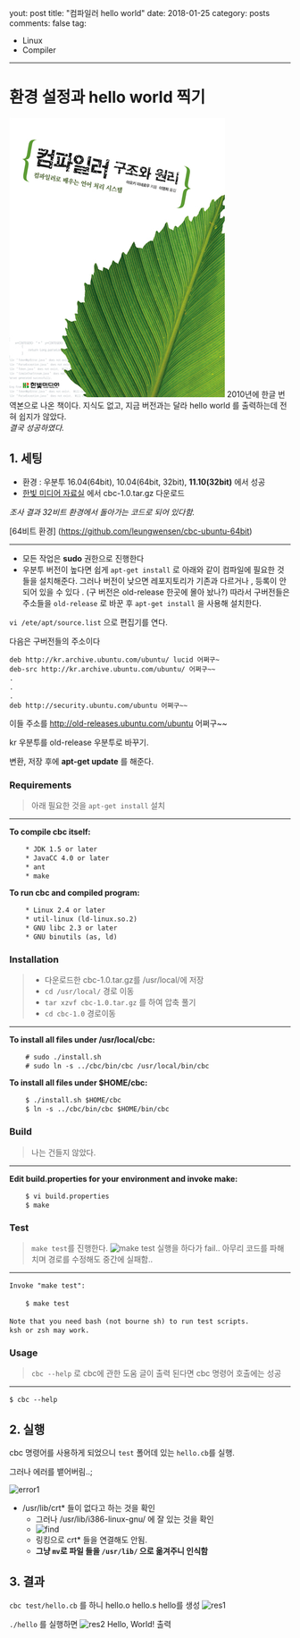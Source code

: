 yout: post
title: "컴파일러 hello world"
date: 2018-01-25
category: posts
comments: false
tag:
- Linux
- Compiler
---

# 환경 설정과 hello world 찍기

![컴파일러 책(나뭇잎)](https://raw.githubusercontent.com/HongJeSeong/compiler/master/image/bookCover.PNG)
2010년에 한글 번역본으로 나온 책이다.
지식도 없고, 지금 버전과는 달라 hello world 를 출력하는데 전혀 쉽지가 않았다.</br>
_결국 성공하였다._


## 1. 세팅
- 환경 : 우분투 16.04(64bit), 10.04(64bit, 32bit), **11.10(32bit)** 에서 성공
- [한빛 미디어 자료실](http://dw.hanbit.co.kr/exam/1768/) 에서 cbc-1.0.tar.gz 다운로드

_조사 결과  32비트 환경에서 돌아가는 코드로 되어 있다함._



 [64비트 환경] (https://github.com/leungwensen/cbc-ubuntu-64bit)

----------------------------------------------
* 모든 작업은 **sudo** 권한으로 진행한다
* 우분투 버전이 높다면 쉽게  ``` apt-get install ``` 로 아래와 같이 컴파일에 필요한 것들을 설치해준다. 그러나 버전이 낮으면 레포지토리가 기존과 다르거나 , 등록이 안되어 있을 수 있다 .
 (구 버전은 old-release 한곳에 몰아 놨나?)
 따라서 구버전들은 주소들을 ``` old-release ``` 로 바꾼 후 ```apt-get install``` 을 사용해 설치한다.


``` vi /ete/apt/source.list ``` 으로  편집기를 연다.


다음은 구버전들의 주소이다
```
deb http://kr.archive.ubuntu.com/ubuntu/ lucid 어쩌구~
deb-src http://kr.archive.ubuntu.com/ubuntu/ 어쩌구~~
.
.
.
deb http://security.ubuntu.com/ubuntu 어쩌구~~
```
이들 주소를 http://old-releases.ubuntu.com/ubuntu 어쩌구~~

kr 우분투를 old-release 우분투로 바꾸기.


변환, 저장 후에 **apt-get update** 를 해준다.



### Requirements

> 아래 필요한 것을 ```apt-get install```  설치
----------------------------------------------


**To compile cbc itself:**

        * JDK 1.5 or later
        * JavaCC 4.0 or later
        * ant
        * make

**To run cbc and compiled program:**

        * Linux 2.4 or later
        * util-linux (ld-linux.so.2)
        * GNU libc 2.3 or later
        * GNU binutils (as, ld)


### Installation

> - 다운로드한 cbc-1.0.tar.gz를  /usr/local/에 저장
> - ```cd /usr/local/``` 경로 이동
> - ```tar xzvf cbc-1.0.tar.gz``` 를 하여 압축 풀기
> - ```cd cbc-1.0``` 경로이동

----------------------------------------------

**To install all files under /usr/local/cbc:**

        # sudo ./install.sh
        # sudo ln -s ../cbc/bin/cbc /usr/local/bin/cbc

**To install all files under $HOME/cbc:**

        $ ./install.sh $HOME/cbc
        $ ln -s ../cbc/bin/cbc $HOME/bin/cbc


### Build
> 나는 건들지 않았다.
----------------------------------------------

**Edit build.properties for your environment and invoke make:**

        $ vi build.properties
        $ make


### Test

> ```make test```를 진행한다.
> ![make test](https://raw.githubusercontent.com/HongJeSeong/compiler/master/image/makeTest.PNG) 실행을 하다가 fail.. 아무리 코드를 파해치며 경로를 수정해도 중간에 실패함..
----------------------------------------------

    Invoke "make test":

        $ make test

    Note that you need bash (not bourne sh) to run test scripts.
    ksh or zsh may work.


### Usage

> ```cbc --help``` 로 cbc에 관한 도움 글이 출력 된다면 cbc 명령어 호출에는 성공
-----

    $ cbc --help


## 2. 실행


cbc 명령어를 사용하게 되었으니 ```test``` 폴어데 있는 ```hello.cb```를 실행.

그러나 에러를 뱉어버림..;

![error1](https://raw.githubusercontent.com/HongJeSeong/compiler/master/image/compileError.PNG)
- /usr/lib/crt* 들이 없다고 하는 것을 확인
  - 그러나 /usr/lib/i386-linux-gnu/ 에 잘 있는 것을 확인
  - ![find](https://raw.githubusercontent.com/HongJeSeong/compiler/master/image/findCrt.PNG)
  - 링킹으로 crt* 들을 연결해도 안됨.
  - **그냥 ```mv```로 파일 들을 ```/usr/lib/``` 으로 옮겨주니 인식함**

## 3. 결과

```cbc test/hello.cb``` 를 하니 hello.o hello.s hello를 생성
![res1](https://raw.githubusercontent.com/HongJeSeong/compiler/master/image/res1.PNG)

```./hello``` 를 실행하면 
![res2](https://raw.githubusercontent.com/HongJeSeong/compiler/master/image/res2.PNG)
    Hello, World! 출력

